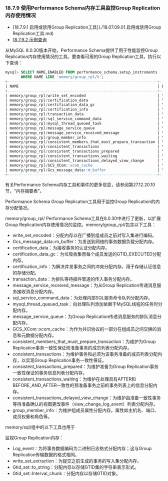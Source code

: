 ### 18.7.9 使用Performance Schema内存工具监控Group Replication内存使用情况

- [18.7.9.1 启用或禁用Group Replication工具](./18.07.09.01.启用或禁用Group Replication工具.md)
- [18.7.9.2 示例查询](./18.07.09.02.示例查询.md)

从MySQL 8.0.30版本开始，Performance Schema提供了用于性能监控Group Replication内存使用情况的工具。要查看可用的Group Replication工具，执行以下查询：

```sql
mysql> SELECT NAME,ENABLED FROM performance_schema.setup_instruments
       WHERE NAME LIKE 'memory/group_rpl/%';
+-------------------------------------------------------------------+---------+
| NAME                                                              | ENABLED |
+-------------------------------------------------------------------+---------+
| memory/group_rpl/write_set_encoded                                | YES     |
| memory/group_rpl/certification_data                               | YES     |
| memory/group_rpl/certification_data_gc                            | YES     |
| memory/group_rpl/certification_info                               | YES     |
| memory/group_rpl/transaction_data                                 | YES     |
| memory/group_rpl/sql_service_command_data                         | YES     |
| memory/group_rpl/mysql_thread_queued_task                         | YES     |
| memory/group_rpl/message_service_queue                            | YES     |
| memory/group_rpl/message_service_received_message                 | YES     |
| memory/group_rpl/group_member_info                                | YES     |
| memory/group_rpl/consistent_members_that_must_prepare_transaction | YES     |
| memory/group_rpl/consistent_transactions                          | YES     |
| memory/group_rpl/consistent_transactions_prepared                 | YES     |
| memory/group_rpl/consistent_transactions_waiting                  | YES     |
| memory/group_rpl/consistent_transactions_delayed_view_change      | YES     |
| memory/group_rpl/GCS_XCom::xcom_cache                             | YES     |
| memory/group_rpl/Gcs_message_data::m_buffer                       | YES     |
+-------------------------------------------------------------------+---------+
```

有关Performance Schema内存工具和事件的更多信息，请参阅第27.12.20.10节，“内存摘要表”。

Performance Schema Group Replication工具用于监控Group Replication的内存分配情况。

memory/group_rpl/ Performance Schema工具在8.0.30中进行了更新，以扩展Group Replication内存使用情况的监控。memory/group_rpl/包含以下工具：

- write_set_encoded：分配内存以在广播到组成员之前对写入集进行编码。
- Gcs_message_data::m_buffer：为发送到网络的事务数据负载分配内存。
- certification_data：为接收事务的认证分配内存。
- certification_data_gc：为垃圾收集而每个成员发送的GTID_EXECUTED分配内存。
- certification_info：为解决并发事务之间的冲突分配内存，用于存储认证信息的存储分配。
- transaction_data：为排队等待插件管道的传入事务分配内存。
- message_service_received_message：为从Group Replication传递消息服务接收消息分配内存。
- sql_service_command_data：为处理内部SQL服务命令队列分配内存。
- mysql_thread_queued_task：向处理队列添加依赖于MySQL线程的任务时分配内存。
- message_service_queue：为Group Replication传递消息服务的排队消息分配内存。
- GCS_XCom::xcom_cache：为作为共识协议的一部分在组成员之间交换的消息和元数据分配内存。
- consistent_members_that_must_prepare_transaction：为维护为Group Replication事务一致性保证而准备事务的成员列表分配内存。
- consistent_transactions：为维护事务和必须为该事务准备的成员列表分配内存，以实现Group Replication事务一致性保证。
- consistent_transactions_prepared：为维护准备为Group Replication事务一致性保证的事务信息列表分配内存。
- consistent_transactions_waiting：为维护在处理具有AFTER和BEFORE_AND_AFTER一致性的预准备事务之前的事务列表上的信息分配内存。
- consistent_transactions_delayed_view_change：为维护由准备一致性事务等待准备确认的视图更改事件（view_change_log_event）列表分配内存。
- group_member_info：为维护组成员属性分配内存。属性如主机名、端口、成员权重和角色等。

memory/sql/组中的以下工具也用于

监视Group Replication内存：

- Log_event：为将事务数据编码为二进制日志格式分配内存；这与Group Replication传输数据的格式相同。
- write_set_extraction：为提交之前生成的事务的写入集分配内存。
- Gtid_set::to_string：分配内存以存储GTID集的字符串表示形式。
- Gtid_set::Interval_chunk：分配内存以存储GTID对象。